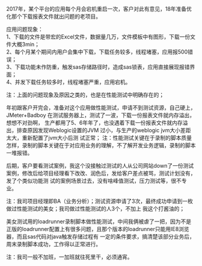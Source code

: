 2017年，某个平台的应用每个月会宕机重启一次，客户对此有意见，18年准备优化那个下载报表文件就出问题的老项目。</br>

应用问题现象：  
1、下载的文件是带宏的Excel文件，数据量几万，文件模板中有图形，下载一份文件大概3min；  
2、每个月某个期间内用户会集中下载，下载任务较多，线程堵塞，应用报500错误；  
3、下载功能未作防重，触发sas存储路径时，造成sas锁表，应用直接展现报错界面；  
4、并发下载任务较多时，线程堵塞严重，应用宕机。  

注：上面的问题现象及原因之类的，也是在性能测试中明确存在的；  

年初跟客户开完会，准备对这个应用做性能测试，申请不到测试资源，自己硬上，JMeter+Badboy 在测试服务器上，测试了一波，下载一份报表文件就内存溢出，想想不对劲啊，
生产都用了5、6年年了，也没遇着下载一份报表文件就内存溢出，排查原因发现Weblogic设置的JVM 过小，与生产的weblogic jvm大小差距太大，重新配置了jvm大小后测
试正常；
注：性能测试关键在于录制的脚本质量怎样，录制的脚本关键在于对应用业务的理解，不了解开发业务逻辑，录制的脚本一堆报错。

后期，客户要看测试案例，我这个没接触过测试的人从公司网站down了一份测试案例，修改后给项目经理看下改改、润色后，发给客户差点被骂，测试计划没有，发了个类似功能测
试的案例场景过去，没有啥峰值测试，压力测试等，很不专业。

注：我司项目经理即BA（业务分析）；测试资源申请了3次，最终成功申请到一枚做过性能测试的美女；我司做过性能测试的人3个，不加上
我这个打酱油的；

美女测试用的loadrunner录制脚本做性能测试，中间我俩被虐了一把，因为不是正版的loadrunner配置上有很多问题，且那个版本的loadrunner只能用IE8浏览器，而且sas代码对java触发存储过程有
一定的条件要求，搞清楚该部分业务后，周末录制脚本成功，工作得以正常进行。

注：我司一般不加班，一加班就往死里干，必须通宵。
